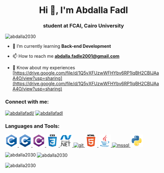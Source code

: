 <h1 align="center">Hi 👋, I'm Abdalla Fadl</h1>
<h3 align="center">student at FCAI, Cairo University</h3>

<p align="left"> <img src="https://komarev.com/ghpvc/?username=abdalla2030&label=Profile%20views&color=0e75b6&style=flat" alt="abdalla2030" /> </p>

- 🌱 I’m currently learning **Back-end Development**

- 📫 How to reach me **abdalla.fadle2001@gmail.com**

- 📄 Know about my experiences [https://drive.google.com/file/d/1Q5vXFUzwWFHYbv6RP1IqBH2CBIJAaA4O/view?usp=sharing](https://drive.google.com/file/d/1Q5vXFUzwWFHYbv6RP1IqBH2CBIJAaA4O/view?usp=sharing)

<h3 align="left">Connect with me:</h3>
<p align="left">
<a href="https://linkedin.com/in/abdallafadl/" target="blank"><img align="center" src="https://raw.githubusercontent.com/rahuldkjain/github-profile-readme-generator/master/src/images/icons/Social/linked-in-alt.svg" alt="abdallafadl/" height="30" width="40" /></a>
<a href="https://www.youtube.com/c/abdallafadl" target="blank"><img align="center" src="https://raw.githubusercontent.com/rahuldkjain/github-profile-readme-generator/master/src/images/icons/Social/youtube.svg" alt="abdallafadl" height="30" width="40" /></a>
</p>

<h3 align="left">Languages and Tools:</h3>
<p align="left"> <a href="https://www.cprogramming.com/" target="_blank" rel="noreferrer"> <img src="https://raw.githubusercontent.com/devicons/devicon/master/icons/c/c-original.svg" alt="c" width="40" height="40"/> </a> <a href="https://www.w3schools.com/cpp/" target="_blank" rel="noreferrer"> <img src="https://raw.githubusercontent.com/devicons/devicon/master/icons/cplusplus/cplusplus-original.svg" alt="cplusplus" width="40" height="40"/> </a> <a href="https://www.w3schools.com/cs/" target="_blank" rel="noreferrer"> <img src="https://raw.githubusercontent.com/devicons/devicon/master/icons/csharp/csharp-original.svg" alt="csharp" width="40" height="40"/> </a> <a href="https://www.w3schools.com/css/" target="_blank" rel="noreferrer"> <img src="https://raw.githubusercontent.com/devicons/devicon/master/icons/css3/css3-original-wordmark.svg" alt="css3" width="40" height="40"/> </a> <a href="https://dotnet.microsoft.com/" target="_blank" rel="noreferrer"> <img src="https://raw.githubusercontent.com/devicons/devicon/master/icons/dot-net/dot-net-original-wordmark.svg" alt="dotnet" width="40" height="40"/> </a> <a href="https://git-scm.com/" target="_blank" rel="noreferrer"> <img src="https://www.vectorlogo.zone/logos/git-scm/git-scm-icon.svg" alt="git" width="40" height="40"/> </a> <a href="https://www.w3.org/html/" target="_blank" rel="noreferrer"> <img src="https://raw.githubusercontent.com/devicons/devicon/master/icons/html5/html5-original-wordmark.svg" alt="html5" width="40" height="40"/> </a> <a href="https://www.java.com" target="_blank" rel="noreferrer"> <img src="https://raw.githubusercontent.com/devicons/devicon/master/icons/java/java-original.svg" alt="java" width="40" height="40"/> </a> <a href="https://www.microsoft.com/en-us/sql-server" target="_blank" rel="noreferrer"> <img src="https://www.svgrepo.com/show/303229/microsoft-sql-server-logo.svg" alt="mssql" width="40" height="40"/> </a> <a href="https://www.python.org" target="_blank" rel="noreferrer"> <img src="https://raw.githubusercontent.com/devicons/devicon/master/icons/python/python-original.svg" alt="python" width="40" height="40"/> </a> </p>

<p><img align="left" src="https://github-readme-stats.vercel.app/api/top-langs?username=abdalla2030&show_icons=true&locale=en&layout=compact" alt="abdalla2030" /></p>

<p>&nbsp;<img align="center" src="https://github-readme-stats.vercel.app/api?username=abdalla2030&show_icons=true&locale=en" alt="abdalla2030" /></p>

<p><img align="center" src="https://github-readme-streak-stats.herokuapp.com/?user=abdalla2030&" alt="abdalla2030" /></p>
